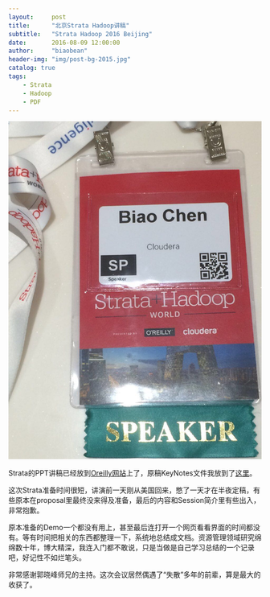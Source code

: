 ```yaml
---
layout:     post
title:      "北京Strata Hadoop讲稿"
subtitle:   "Strata Hadoop 2016 Beijing"
date:       2016-08-09 12:00:00
author:     "biaobean"
header-img: "img/post-bg-2015.jpg"
catalog: true
tags:
    - Strata
    - Hadoop
    - PDF
---
```


![](/img/content/badge.jpg)

Strata的PPT讲稿已经放到[Oreilly网站](
http://strata.oreilly.com.cn/hadoop-big-data-cn/public/schedule/detail/52459)上了，原稿KeyNotes文件我放到了[这里](https://github.com/biaobean/biaobean.github.io/blob/master/files/SHWCH16_chenbiao.key)。

这次Strata准备时间很短，讲演前一天刚从美国回来，憋了一天才在半夜定稿，有些原本在proposal里最终没来得及准备，最后的内容和Session简介里有些出入，非常抱歉。

原本准备的Demo一个都没有用上，甚至最后连打开一个网页看看界面的时间都没有。等有时间把相关的东西都整理一下，系统地总结成文档。资源管理领域研究绵绵数十年，博大精深，我连入门都不敢说，只是当做是自己学习总结的一个记录吧，好记性不如烂笔头。

非常感谢郭晓峰师兄的主持。这次会议居然偶遇了“失散”多年的前辈，算是最大的收获了。